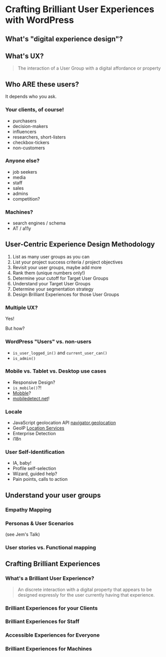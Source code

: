 
# Crafting Brilliant User Experiences with WordPress


## What's "digital experience design"?

## What's UX?

> The interaction of a User Group with a digital affordance or property




## Who ARE these users?

It depends who you ask.


### Your clients, of course!

* purchasers
* decision-makers
* influencers
* researchers, short-listers
* checkbox-tickers
* non-customers

### Anyone else?

* job seekers
* media
* staff
* sales
* admins
* competition?

### Machines?

* search engines / schema
* AT / a11y



## User-Centric Experience Design Methodology

1. List as many user groups as you can
2. List your project success criteria / project objectives
3. Revisit your user groups, maybe add more
4. Rank them (unique numbers only!)
5. Determine your cutoff for Target User Groups
6. Understand your Target User Groups
7. Determine your segmentation strategy
8. Design Brilliant Experiences for those User Groups


### Multiple UX?

Yes!

But how?

### WordPress "Users" vs. non-users

* `is_user_logged_in()` and `current_user_can()`
* `is_admin()`

### Mobile vs. Tablet vs. Desktop use cases

* Responsive Design?
* `is_mobile()`?!
* [Mobble](https://github.com/scottsweb/mobble/blob/master/Mobile_Detect.php)?
* [mobiledetect.net](http://mobiledetect.net/)!

### Locale

* JavaScript geolocation API [navigator.geolocation](https://developer.mozilla.org/en-US/docs/Web/API/Geolocation/Using_geolocation)
* GeoIP [Location Services](https://www.maxmind.com/en/geoip2-precision-services)
* Enterprise Detection
* i18n

### User Self-Identification

* IA, baby!
* Profile self-selection
* Wizard, guided help?
* Pain points, calls to action




## Understand your user groups

### Empathy Mapping

### Personas & User Scenarios

(see Jem's Talk)

### User stories vs. Functional mapping



## Crafting Brilliant Experiences

### What's a Brilliant User Experience?

> An discrete interaction with a digital property that appears to be designed expressly for the user currently having that experience.

### Brilliant Experiences for your Clients

### Brilliant Experiences for Staff

### Accessible Experiences for Everyone

### Brilliant Experiences for Machines
